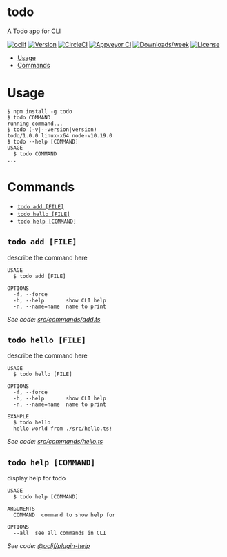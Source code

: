 todo
====

A Todo app for CLI

[![oclif](https://img.shields.io/badge/cli-oclif-brightgreen.svg)](https://oclif.io)
[![Version](https://img.shields.io/npm/v/todo.svg)](https://npmjs.org/package/todo)
[![CircleCI](https://circleci.com/gh/SMAshhar/AshhCli-todo/tree/master.svg?style=shield)](https://circleci.com/gh/SMAshhar/AshhCli-todo/tree/master)
[![Appveyor CI](https://ci.appveyor.com/api/projects/status/github/SMAshhar/AshhCli-todo?branch=master&svg=true)](https://ci.appveyor.com/project/SMAshhar/AshhCli-todo/branch/master)
[![Downloads/week](https://img.shields.io/npm/dw/todo.svg)](https://npmjs.org/package/todo)
[![License](https://img.shields.io/npm/l/todo.svg)](https://github.com/SMAshhar/AshhCli-todo/blob/master/package.json)

<!-- toc -->
* [Usage](#usage)
* [Commands](#commands)
<!-- tocstop -->
# Usage
<!-- usage -->
```sh-session
$ npm install -g todo
$ todo COMMAND
running command...
$ todo (-v|--version|version)
todo/1.0.0 linux-x64 node-v10.19.0
$ todo --help [COMMAND]
USAGE
  $ todo COMMAND
...
```
<!-- usagestop -->
# Commands
<!-- commands -->
* [`todo add [FILE]`](#todo-add-file)
* [`todo hello [FILE]`](#todo-hello-file)
* [`todo help [COMMAND]`](#todo-help-command)

## `todo add [FILE]`

describe the command here

```
USAGE
  $ todo add [FILE]

OPTIONS
  -f, --force
  -h, --help       show CLI help
  -n, --name=name  name to print
```

_See code: [src/commands/add.ts](https://github.com/SMAshhar/AshhCli-todo/blob/v1.0.0/src/commands/add.ts)_

## `todo hello [FILE]`

describe the command here

```
USAGE
  $ todo hello [FILE]

OPTIONS
  -f, --force
  -h, --help       show CLI help
  -n, --name=name  name to print

EXAMPLE
  $ todo hello
  hello world from ./src/hello.ts!
```

_See code: [src/commands/hello.ts](https://github.com/SMAshhar/AshhCli-todo/blob/v1.0.0/src/commands/hello.ts)_

## `todo help [COMMAND]`

display help for todo

```
USAGE
  $ todo help [COMMAND]

ARGUMENTS
  COMMAND  command to show help for

OPTIONS
  --all  see all commands in CLI
```

_See code: [@oclif/plugin-help](https://github.com/oclif/plugin-help/blob/v3.2.2/src/commands/help.ts)_
<!-- commandsstop -->

